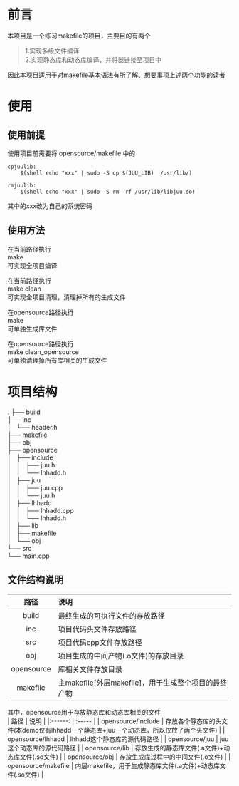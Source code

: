 # 前言
本项目是一个练习makefile的项目，主要目的有两个  
>1.实现多级文件编译  
>2.实现静态库和动态库编译，并将器链接至项目中  
  
因此本项目适用于对makefile基本语法有所了解、想要事项上述两个功能的读者  

# 使用
## 使用前提
使用项目前需要将 opensource/makefile 中的  
```  
cpjuulib:    
	$(shell echo "xxx" | sudo -S cp $(JUU_LIB)  /usr/lib/)    

rmjuulib:    
	$(shell echo "xxx" | sudo -S rm -rf /usr/lib/libjuu.so)    
```  
其中的xxx改为自己的系统密码  

## 使用方法
在当前路径执行  
make  
可实现全项目编译  

在当前路径执行  
make clean  
可实现全项目清理，清理掉所有的生成文件  


在opensource路径执行  
make  
可单独生成库文件  

在opensource路径执行  
make clean_opensource  
可单独清理掉所有库相关的生成文件  

# 项目结构
.
├── build  
├── inc  
│   └── header.h  
├── makefile  
├── obj  
├── opensource  
│   ├── include  
│   │   ├── juu.h  
│   │   └── lhhadd.h  
│   ├── juu  
│   │   ├── juu.cpp  
│   │   └── juu.h  
│   ├── lhhadd  
│   │   ├── lhhadd.cpp  
│   │   └── lhhadd.h  
│   ├── lib  
│   ├── makefile  
│   └── obj  
└── src  
    └── main.cpp  
  
## 文件结构说明
|  路径    |  说明 |
|:------: | :----- |
|build  | 最终生成的可执行文件的存放路径 |
| inc  | 项目代码头文件存放路径 |
| src  | 项目代码cpp文件存放路径 |
| obj  | 项目生成的中间产物(.o文件)的存放目录 |
| opensource  | 库相关文件存放目录 |
| makefile  | 主makefile[外层makefile]，用于生成整个项目的最终产物 |

其中，opensource用于存放静态库和动态库相关的文件  
|  路径    |  说明 |
|:------: | :----- |
| opensource/include  | 存放各个静态库的头文件(本demo仅有lhhadd一个静态库+juu一个动态库，所以仅放了两个头文件) |
| opensource/lhhadd  | lhhadd这个静态库的源代码路径 |
| opensource/juu  | juu这个动态库的源代码路径 |
| opensource/lib  | 存放生成的静态库文件(.a文件)+动态库文件(.so文件) |
| opensource/obj | 存放生成库过程中的中间文件(.o文件) |
| opensource/makefile  | 内层makefile，用于生成静态库文件(.a文件)+动态库文件(.so文件) |